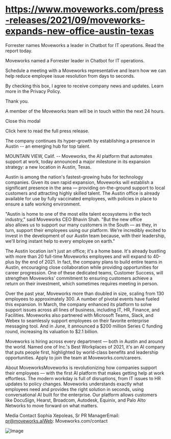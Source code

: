 # https://www.moveworks.com/press-releases/2021/09/moveworks-expands-new-office-austin-texas

Forrester names Moveworks a leader in Chatbot for IT operations. Read the report today.

Moveworks named a Forrester leader in Chatbot for IT operations. 

Schedule a meeting with a Moveworks representative and learn how we can help reduce employee issue resolution from days to seconds.

By checking this box, I agree to receive company news and updates. Learn more in the Privacy Policy.

Thank you.

A member of the Moveworks team will be in touch within the next 24 hours.



  Close this modal
  


Click here to read the full press release.

The company continues its hyper-growth by establishing a presence in Austin -- an emerging hub for top talent.

MOUNTAIN VIEW, Calif. -- Moveworks, the AI platform that automates support at work, today announced a major milestone in its expansion strategy: a new location in Austin, Texas.

Austin is among the nation's fastest-growing hubs for technology companies. Given its own rapid expansion, Moveworks will establish a significant presence in the area — providing on-the-ground support to local customers and attracting highly skilled talent. The Austin office is already available for use by fully vaccinated employees, with policies in place to ensure a safe working environment.

"Austin is home to one of the most elite talent ecosystems in the tech industry," said Moveworks CEO Bhavin Shah. "But the new office also allows us to support our many customers in the South — as they, in turn, support their employees using our platform. We're incredibly excited to invest in the development of our Austin team because, with their leadership, we'll bring instant help to every employee on earth."

The Austin location isn't just an office; it's a home base. It's already bustling with more than 20 full-time Moveworks employees and will expand to 40-plus by the end of 2021. In fact, the company plans to build entire teams in Austin, encouraging close collaboration while providing opportunities for career progression. One of these dedicated teams, Customer Success, will strengthen Moveworks' commitment to ensuring customers achieve a return on their investment, which sometimes requires meeting in person.

Over the past year, Moveworks more than doubled in size, scaling from 130 employees to approximately 300. A number of pivotal events have fueled this expansion. In March, the company enhanced its platform to solve support issues across all lines of business, including IT, HR, Finance, and Facilities. Moveworks also partnered with Microsoft Teams, Slack, and Webex to seamlessly support employees on their favorite enterprise messaging tool. And in June, it announced a $200 million Series C funding round, increasing its valuation to $2.1 billion.

Moveworks is hiring across every department — both in Austin and around the world. Named one of Inc.'s Best Workplaces of 2021, it's an AI company that puts people first, highlighted by world-class benefits and leadership opportunities. Apply to join the team at Moveworks.com/careers.

About MoveworksMoveworks is revolutionizing how companies support their employees — with the first AI platform that makes getting help at work effortless. The modern workday is full of disruptions, from IT issues to HR updates to policy changes. Moveworks understands exactly what employees need and provides the right solution in seconds, using conversational AI built for the enterprise. Our platform allows customers like DocuSign, Hearst, Broadcom, Autodesk, Equinix, and Palo Alto Networks to move forward on what matters.

Media Contact Sophia Xepoleas, Sr PR ManagerEmail: pr@moveworks.aiWeb: Moveworks.com/contact 



![Image](https://www.moveworks.com/hubfs/img/site/qr-demo.png)
